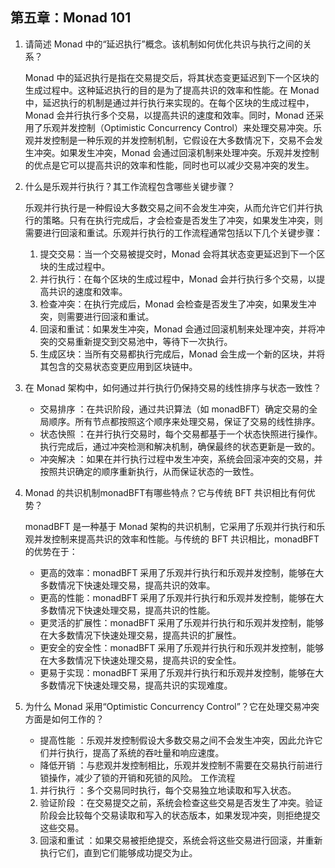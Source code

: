 ## 第五章：Monad 101
 
1. 请简述 Monad 中的“延迟执行”概念。该机制如何优化共识与执行之间的关系？

   Monad 中的延迟执行是指在交易提交后，将其状态变更延迟到下一个区块的生成过程中。这种延迟执行的目的是为了提高共识的效率和性能。在 Monad 中，延迟执行的机制是通过并行执行来实现的。在每个区块的生成过程中，Monad 会并行执行多个交易，以提高共识的速度和效率。同时，Monad 还采用了乐观并发控制（Optimistic Concurrency Control）来处理交易冲突。乐观并发控制是一种乐观的并发控制机制，它假设在大多数情况下，交易不会发生冲突。如果发生冲突，Monad 会通过回滚机制来处理冲突。乐观并发控制的优点是它可以提高共识的效率和性能，同时也可以减少交易冲突的发生。

2. 什么是乐观并行执行？其工作流程包含哪些关键步骤？

    乐观并行执行是一种假设大多数交易之间不会发生冲突，从而允许它们并行执行的策略。只有在执行完成后，才会检查是否发生了冲突，如果发生冲突，则需要进行回滚和重试。乐观并行执行的工作流程通常包括以下几个关键步骤：
    1. 提交交易：当一个交易被提交时，Monad 会将其状态变更延迟到下一个区块的生成过程中。
    2. 并行执行：在每个区块的生成过程中，Monad 会并行执行多个交易，以提高共识的速度和效率。
    3. 检查冲突：在执行完成后，Monad 会检查是否发生了冲突，如果发生冲突，则需要进行回滚和重试。
    4. 回滚和重试：如果发生冲突，Monad 会通过回滚机制来处理冲突，并将冲突的交易重新提交到交易池中，等待下一次执行。
    5. 生成区块：当所有交易都执行完成后，Monad 会生成一个新的区块，并将其包含的交易状态变更应用到区块链中。

3. 在 Monad 架构中，如何通过并行执行仍保持交易的线性排序与状态一致性？

    - 交易排序 ：在共识阶段，通过共识算法（如 monadBFT）确定交易的全局顺序。所有节点都按照这个顺序来处理交易，保证了交易的线性排序。
    - 状态快照 ：在并行执行交易时，每个交易都基于一个状态快照进行操作。执行完成后，通过冲突检测和解决机制，确保最终的状态更新是一致的。
    - 冲突解决 ：如果在并行执行过程中发生冲突，系统会回滚冲突的交易，并按照共识确定的顺序重新执行，从而保证状态的一致性。

4. Monad 的共识机制monadBFT有哪些特点？它与传统 BFT 共识相比有何优势？

    monadBFT 是一种基于 Monad 架构的共识机制，它采用了乐观并行执行和乐观并发控制来提高共识的效率和性能。与传统的 BFT 共识相比，monadBFT 的优势在于：
    - 更高的效率：monadBFT 采用了乐观并行执行和乐观并发控制，能够在大多数情况下快速处理交易，提高共识的效率。
    - 更高的性能：monadBFT 采用了乐观并行执行和乐观并发控制，能够在大多数情况下快速处理交易，提高共识的性能。
    - 更灵活的扩展性：monadBFT 采用了乐观并行执行和乐观并发控制，能够在大多数情况下快速处理交易，提高共识的扩展性。
    - 更安全的安全性：monadBFT 采用了乐观并行执行和乐观并发控制，能够在大多数情况下快速处理交易，提高共识的安全性。
    - 更易于实现：monadBFT 采用了乐观并行执行和乐观并发控制，能够在大多数情况下快速处理交易，提高共识的实现难度。

5. 为什么 Monad 采用“Optimistic Concurrency Control”？它在处理交易冲突方面是如何工作的？    
    - 提高性能 ：乐观并发控制假设大多数交易之间不会发生冲突，因此允许它们并行执行，提高了系统的吞吐量和响应速度。
    - 降低开销 ：与悲观并发控制相比，乐观并发控制不需要在交易执行前进行锁操作，减少了锁的开销和死锁的风险。 工作流程
    1. 并行执行 ：多个交易同时执行，每个交易独立地读取和写入状态。
    2. 验证阶段 ：在交易提交之前，系统会检查这些交易是否发生了冲突。验证阶段会比较每个交易读取和写入的状态版本，如果发现冲突，则拒绝提交这些交易。
    3. 回滚和重试 ：如果交易被拒绝提交，系统会将这些交易进行回滚，并重新执行它们，直到它们能够成功提交为止。


